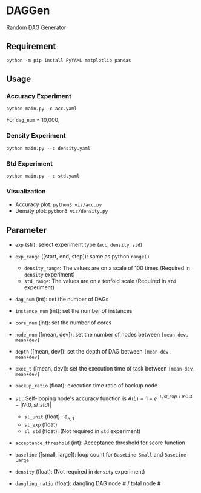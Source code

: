 # DAGGen
Random DAG Generator

## Requirement
```
python -m pip install PyYAML matplotlib pandas
```

## Usage

### Accuracy Experiment
```
python main.py -c acc.yaml
```

For `dag_num` = 10,000, 

### Density Experiment
```
python main.py --c density.yaml
```

### Std Experiment
```
python main.py --c std.yaml
```

### Visualization
- Accuracy plot: `python3 viz/acc.py`
- Density plot: `python3 viz/density.py`

## Parameter

* `exp` (str): select experiment type (`acc`, `density`, `std`)
* `exp_range` ([start, end, step]): same as python `range()`
    - `density_range`: The values are on a scale of 100 times (Required in `density` experiment)
    - `std_range`: The values are on a tenfold scale (Required in `std` experiment)
* `dag_num` (int): set the number of DAGs
* `instance_num` (int): set the number of instances
* `core_num` (int): set the number of cores
* `node_num` ([mean, dev]): set the number of nodes between `[mean-dev, mean+dev]`
* `depth` ([mean, dev]): set the depth of DAG between `[mean-dev, mean+dev]`
* `exec_t` ([mean, dev]): set the execution time of task between `[mean-dev, mean+dev]`

* `backup_ratio` (float): execution time ratio of backup node
* `sl` : Self-looping node's accuracy function is $A(L) = 1 - e^{-L/sl\_exp + ln0.3} - \left| N(0, sl\_std) \right|$
    * `sl_unit` (float) : $e_{S, 1}$
    * `sl_exp` (float)
    * `sl_std` (float): (Not required in `std` experiment)

* `acceptance_threshold` (int): Acceptance threshold for score function
* `baseline` ([small, large]): loop count for `BaseLine Small` and `BaseLine Large`
* `density` (float): (Not required in `density` experiment)
* `dangling_ratio` (float): dangling DAG node # / total node #